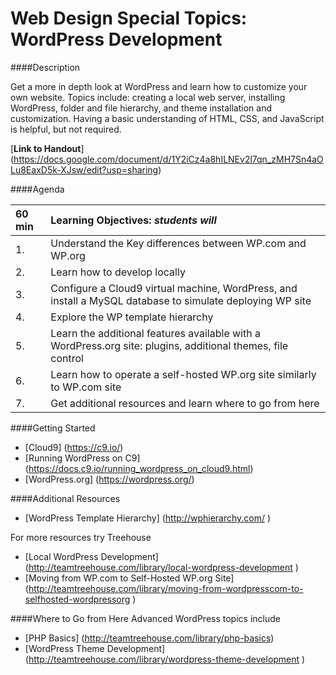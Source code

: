 Web Design Special Topics: WordPress Development
=================

####Description

Get a more in depth look at WordPress and learn how to customize your own website. Topics include: creating a local web server, installing WordPress, folder and file hierarchy, and theme installation and customization. Having a basic understanding of HTML, CSS, and JavaScript is helpful, but not required.

[**Link to Handout**]
(https://docs.google.com/document/d/1Y2iCz4a8hILNEv2l7qn_zMH7Sn4aOLu8EaxD5k-XJsw/edit?usp=sharing)

####Agenda

|60 min| **Learning Objectives:** *students will* |
|:---------------|:-----------------|
| 1.  | Understand the Key differences between WP.com and WP.org |
| 2.  | Learn how to develop locally |
| 3.  | Configure a Cloud9 virtual machine, WordPress, and install a MySQL database to simulate deploying WP site |
| 4.  | Explore the WP template hierarchy  |
| 5.  | Learn the additional features available with a WordPress.org site: plugins, additional themes, file control |
| 6.  | Learn how to operate a self-hosted WP.org site similarly to WP.com site |
| 7.  | Get additional resources and learn where to go from here |

####Getting Started
- [Cloud9] (https://c9.io/)
- [Running WordPress on C9] (https://docs.c9.io/running_wordpress_on_cloud9.html)
- [WordPress.org] (https://wordpress.org/)

####Additional Resources
- [WordPress Template Hierarchy] (http://wphierarchy.com/ )

For more resources try Treehouse
- [Local WordPress Development] (http://teamtreehouse.com/library/local-wordpress-development )
- [Moving from WP.com to Self-Hosted WP.org Site] (http://teamtreehouse.com/library/moving-from-wordpresscom-to-selfhosted-wordpressorg )

####Where to Go from Here
Advanced WordPress topics include
- [PHP Basics] (http://teamtreehouse.com/library/php-basics) 
- [WordPress Theme Development] (http://teamtreehouse.com/library/wordpress-theme-development )
